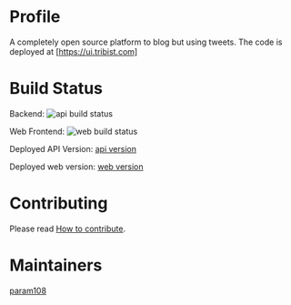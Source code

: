 # Profile 

A completely open source platform to blog but using tweets.
The code is deployed at [https://ui.tribist.com]

# Build Status

Backend: ![api build status](https://github.com/param108/profile/actions/workflows/api_test.yml/badge.svg)

Web Frontend: ![web build status](https://github.com/param108/profile/actions/workflows/twitterlike.yml/badge.svg)

Deployed API Version: [api version](https://data.tribist.com/version)

Deployed web version: [web version](https://ui.tribist.com/version.txt)

# Contributing

Please read [How to contribute](https://github.com/param108/profile/blob/main/docs/how-to-contribute.md).

# Maintainers

[param108](https://github.com/param108/profile)

